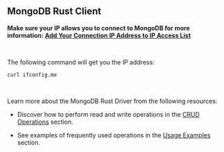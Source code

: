 ## MongoDB Rust Client

**Make sure your IP allows you to connect to MongoDB for more information: [Add Your Connection IP Address to IP Access List](https://www.mongodb.com/docs/atlas/government/tutorial/allow-ip/)**

<br>

The following command will get you the IP address:
```
curl ifconfig.me
```

<br>

Learn more about the MongoDB Rust Driver from the following resources:

* Discover how to perform read and write operations in the [CRUD Operations](https://www.mongodb.com/docs/drivers/rust/current/fundamentals/crud/#std-label-rust-crud) section.

* See examples of frequently used operations in the [Usage Examples](https://www.mongodb.com/docs/drivers/rust/current/usage-examples/#std-label-rust-usage-examples) section.